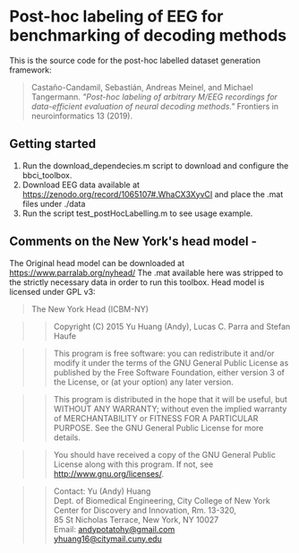 # Post-hoc labeling of EEG for benchmarking of decoding methods
This is the source code for the post-hoc labelled dataset generation framework:

> Castaño-Candamil, Sebastián, Andreas Meinel, and Michael Tangermann. _"Post-hoc labeling of arbitrary M/EEG recordings for data-efficient evaluation of neural decoding methods."_ Frontiers in neuroinformatics 13 (2019).

## Getting started
1. Run the download_dependecies.m script to download and configure the bbci_toolbox.
2. Download EEG data available at https://zenodo.org/record/1065107#.WhaCX3XyvCI and place the .mat files under ./data
3. Run the script test_postHocLabelling.m to see usage example.

## Comments on the New York's head model -
The Original head model can be downloaded at https://www.parralab.org/nyhead/
The .mat available here was stripped to the strictly necessary data in order to run this toolbox. Head model is licensed under GPL v3:
>The New York Head (ICBM-NY)

 >> Copyright (C) 2015 Yu Huang (Andy), Lucas C. Parra and Stefan Haufe

  >>This program is free software: you can redistribute it and/or modify
  >>it under the terms of the GNU General Public License as published by
  >>the Free Software Foundation, either version 3 of the License, or
  >>(at your option) any later version.

  >>This program is distributed in the hope that it will be useful,
  >>but WITHOUT ANY WARRANTY; without even the implied warranty of
  >>MERCHANTABILITY or FITNESS FOR A PARTICULAR PURPOSE.  See the
  >>GNU General Public License for more details.

  >>You should have received a copy of the GNU General Public License
  >>along with this program.  If not, see <http://www.gnu.org/licenses/>.

>>Contact:
>>Yu (Andy) Huang  
>>Dept. of Biomedical Engineering, City College of New York  
>>Center for Discovery and Innovation, Rm. 13-320,  
>>85 St Nicholas Terrace, New York, NY 10027  
>>Email: andypotatohy@gmail.com  
>>yhuang16@citymail.cuny.edu
